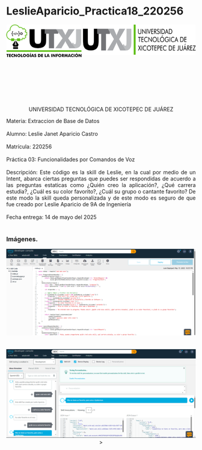 # LeslieAparicio_Practica18_220256
<div style="display: flex; justify-content: space-between;">
    <img align="left" src="https://github.com/MauricioRL15/Logos_UTXJ/blob/main/LOGO%20TIC.png?raw=true" alt="Imagen 1" width="200" />
    <img align="right" src="https://github.com/MauricioRL15/Logos_UTXJ/blob/main/LOGO%20UTXJ%202019.png?raw=true" alt="Imagen 2" width="300" height="80" />
</div>

<br><br><br><br><br><br>

<p align="center">UNIVERSIDAD TECNOLÓGICA DE XICOTEPEC DE JUÁREZ</p>

<div style="text-align: justify;">
Materia: Extraccion de Base de Datos <br><br>
Alumno: Leslie Janet Aparicio Castro <br><br>
Matrícula: 220256 <br><br>
Práctica 03: Funcionalidades por Comandos de Voz <br><br>
Descripción: 
Este código es la skill de Leslie, en la cual por medio de un Intent, abarca ciertas preguntas que puedes ser respondidas de acuerdo a las preguntas estaticas como ¿Quién creo la aplicación?, ¿Qué carrera estudia?, ¿Cuál es su color favorito?, ¿Cuál su grupo o cantante favorito?
De este modo la skill queda personalizada y de este modo es seguro de que fue creado por Leslie Aparicio de 9A de Ingeniería
<br><br>
Fecha entrega: 14 de mayo del 2025
</div>

<br>

### Imágenes.

<div style="text-align: center">
    <img src="/img/image1.png" alt="Imagen 1"/><br>
<div style="text-align: center"><br><br>
    <img src="/img/image2.png" alt="Imagen 1"/><br>
><br>
</div>
